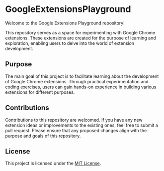 # GoogleExtensionsPlayground

Welcome to the Google Extensions Playground repository! 

This repository serves as a space for experimenting with Google Chrome extensions. These extensions are created for the purpose of learning and exploration, enabling users to delve into the world of extension development.

## Purpose
The main goal of this project is to facilitate learning about the development of Google Chrome extensions. Through practical experimentation and coding exercises, users can gain hands-on experience in building various extensions for different purposes.

## Contributions
Contributions to this repository are welcomed. If you have any new extension ideas or improvements to the existing ones, feel free to submit a pull request. Please ensure that any proposed changes align with the purpose and goals of this repository.

## License
This project is licensed under the [MIT License](LICENSE).
